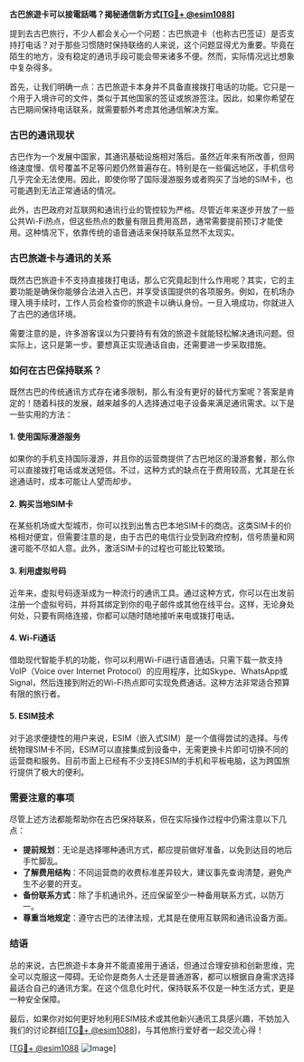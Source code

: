 **古巴旅遊卡可以接電話嗎？揭秘通信新方式[[TG💪+ @esim1088](https://t.me/s/esim1088)]**

提到去古巴旅行，不少人都会关心一个问题：古巴旅遊卡（也称古巴签证）是否支持打电话？对于那些习惯随时保持联络的人来说，这个问题显得尤为重要。毕竟在陌生的地方，没有稳定的通讯手段可能会带来诸多不便。然而，实际情况远比想象中复杂得多。

首先，让我们明确一点：古巴旅遊卡本身并不具备直接拨打电话的功能。它只是一个用于入境许可的文件，类似于其他国家的签证或旅游签注。因此，如果你希望在古巴期间保持电话联系，就需要额外考虑其他通信解决方案。

### 古巴的通讯现状

古巴作为一个发展中国家，其通讯基础设施相对落后。虽然近年来有所改善，但网络速度慢、信号覆盖不足等问题仍然普遍存在。特别是在一些偏远地区，手机信号几乎完全无法使用。因此，即使你带了国际漫游服务或者购买了当地的SIM卡，也可能遇到无法正常通话的情况。

此外，古巴政府对互联网和通讯行业的管控较为严格。尽管近年来逐步开放了一些公共Wi-Fi热点，但这些热点的数量有限且费用高昂，通常需要提前预订才能使用。这种情况下，依靠传统的语音通话来保持联系显然不太现实。

### 古巴旅遊卡与通讯的关系

既然古巴旅遊卡不支持直接拨打电话，那么它究竟起到什么作用呢？其实，它的主要功能是确保你能够合法进入古巴，并享受该国提供的各项服务。例如，在机场办理入境手续时，工作人员会检查你的旅遊卡以确认身份。一旦入境成功，你就进入了古巴的通信环境。

需要注意的是，许多游客误以为只要持有有效的旅遊卡就能轻松解决通讯问题。但实际上，这只是第一步。要想真正实现通话自由，还需要进一步采取措施。

### 如何在古巴保持联系？

既然古巴的传统通讯方式存在诸多限制，那么有没有更好的替代方案呢？答案是肯定的！随着科技的发展，越来越多的人选择通过电子设备来满足通讯需求。以下是一些实用的方法：

#### 1. 使用国际漫游服务
如果你的手机支持国际漫游，并且你的运营商提供了古巴地区的漫游套餐，那么你可以直接拨打电话或发送短信。不过，这种方式的缺点在于费用较高，尤其是在长途通话时，成本可能让人望而却步。

#### 2. 购买当地SIM卡
在某些机场或大型城市，你可以找到出售古巴本地SIM卡的商店。这类SIM卡的价格相对便宜，但需要注意的是，由于古巴的电信行业受到政府控制，信号质量和网速可能不尽如人意。此外，激活SIM卡的过程也可能比较繁琐。

#### 3. 利用虚拟号码
近年来，虚拟号码逐渐成为一种流行的通讯工具。通过这种方式，你可以在出发前注册一个虚拟号码，并将其绑定到你的电子邮件或其他在线平台。这样，无论身处何处，只要有网络连接，你都可以随时随地接听来电或拨打电话。

#### 4. Wi-Fi通话
借助现代智能手机的功能，你可以利用Wi-Fi进行语音通话。只需下载一款支持VoIP（Voice over Internet Protocol）的应用程序，比如Skype、WhatsApp或Signal，然后连接到附近的Wi-Fi热点即可实现免费通话。这种方法非常适合预算有限的旅行者。

#### 5. ESIM技术
对于追求便捷性的用户来说，ESIM（嵌入式SIM）是一个值得尝试的选择。与传统物理SIM卡不同，ESIM可以直接集成到设备中，无需更换卡片即可切换不同的运营商和服务。目前市面上已经有不少支持ESIM的手机和平板电脑，这为跨国旅行提供了极大的便利。

### 需要注意的事项

尽管上述方法都能帮助你在古巴保持联系，但在实际操作过程中仍需注意以下几点：

- **提前规划**：无论是选择哪种通讯方式，都应提前做好准备，以免到达目的地后手忙脚乱。
- **了解费用结构**：不同运营商的收费标准差异较大，建议事先查询清楚，避免产生不必要的开支。
- **备份联系方式**：除了手机通讯外，还应保留至少一种备用联系方式，以防万一。
- **尊重当地规定**：遵守古巴的法律法规，尤其是在使用互联网和通讯设备方面。

### 结语

总的来说，古巴旅遊卡本身并不能直接用于通话，但通过合理安排和创新思维，完全可以克服这一障碍。无论你是商务人士还是普通游客，都可以根据自身需求选择最适合自己的通讯方案。在这个信息化时代，保持联系不仅是一种生活方式，更是一种安全保障。

最后，如果你对如何更好地利用ESIM技术或其他新兴通讯工具感兴趣，不妨加入我们的讨论群组[[TG💪+ @esim1088](https://t.me/s/esim1088)]，与其他旅行爱好者一起交流心得！

[[TG💪+ @esim1088](https://t.me/s/esim1088) ![Image](https://i.postimg.cc/4NQfJmqS/Snipaste-2025-05-13-00-14-12.png)]